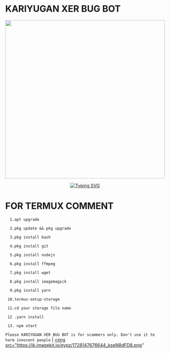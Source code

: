 # KARIYUGAN XER BUG BOT
<img src="https://ik.imagekit.io/eypz/1728147370339_LrhbxIUmI.png" height="500" width="100%">

<p align="center">
<a href="https://git.io/typing-svg"><img src="https://readme-typing-svg.demolab.com?font=Fira+Code&weight=200&size=22&pause=2000&color=5513F7&width=435&lines=ㅤㅤㅤㅤKARIYUGAN+XER+BUG+BOT" alt="Typing SVG" /></a>
  
# FOR TERMUX COMMENT 
      1.apt upgrade

      2.pkg update && pkg upgrade

      3.pkg install bash

      4.pkg install git

      5.pkg install nodejs

      6.pkg install ffmpeg

      7.pkg install wget

      8.pkg install imagemagick

      9.pkg install yarn

     10.termux-setup-storage

     11.cd your storage file name 
 
     12 .yarn install
 
     13. npm start

`Please KARIYUGAN XER BUG BOT is for scammers only. Don't use it to harm innocent people`
| <a href="https://github.com/Sathanic666/SATHANIC"><img src="https://ik.imagekit.io/eypz/1728147676644_kseN8dFD8.png"
